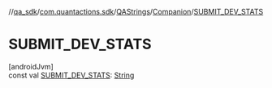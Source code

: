 //[qa_sdk](../../../../index.md)/[com.quantactions.sdk](../../index.md)/[QAStrings](../index.md)/[Companion](index.md)/[SUBMIT_DEV_STATS](-s-u-b-m-i-t_-d-e-v_-s-t-a-t-s.md)

# SUBMIT_DEV_STATS

[androidJvm]\
const val [SUBMIT_DEV_STATS](-s-u-b-m-i-t_-d-e-v_-s-t-a-t-s.md): [String](https://kotlinlang.org/api/latest/jvm/stdlib/kotlin/-string/index.html)

